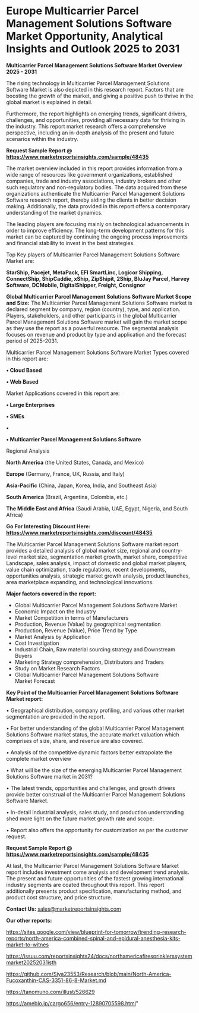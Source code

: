 # Europe Multicarrier Parcel Management Solutions Software Market Opportunity, Analytical Insights and Outlook 2025 to 2031

<Strong> Multicarrier Parcel Management Solutions Software Market Overview 2025 - 2031</strong>

The rising technology in Multicarrier Parcel Management Solutions Software Market is also depicted in this research report. Factors that are boosting the growth of the market, and giving a positive push to thrive in the global market is explained in detail.

Furthermore, the report highlights on emerging trends, significant drivers, challenges, and opportunities, providing all necessary data for thriving in the industry. This report market research offers a comprehensive perspective, including an in-depth analysis of the present and future scenarios within the industry.

<strong>Request Sample Report @ <a href=https://www.marketreportsinsights.com/sample/48435>https://www.marketreportsinsights.com/sample/48435</a></strong>

The market overview included in this report provides information from a wide range of resources like government organizations, established companies, trade and industry associations, industry brokers and other such regulatory and non-regulatory bodies. The data acquired from these organizations authenticate the Multicarrier Parcel Management Solutions Software research report, thereby aiding the clients in better decision making. Additionally, the data provided in this report offers a contemporary understanding of the market dynamics.

The leading players are focusing mainly on technological advancements in order to improve efficiency. The long-term development patterns for this market can be captured by continuing the ongoing process improvements and financial stability to invest in the best strategies.

Top Key players of Multicarrier Parcel Management Solutions Software Market are:

<strong>StarShip, Pacejet, MetaPack, EFI SmartLinc, Logicor Shipping, ConnectShip, ShipCaddie, xShip, ZipShipit, 2Ship, BluJay Parcel, Harvey Software, DCMobile, DigitalShipper, Freight, Consignor</strong>

<strong><b>Global Multicarrier Parcel Management Solutions Software Market Scope and Size:</b></strong>
The Multicarrier Parcel Management Solutions Software market is declared segment by company, region (country), type, and application. Players, stakeholders, and other participants in the global Multicarrier Parcel Management Solutions Software market will gain the market scope as they use the report as a powerful resource. The segmental analysis focuses on revenue and product by type and application and the forecast period of 2025-2031.

Multicarrier Parcel Management Solutions Software Market Types covered in this report are:

<strong>•  Cloud Based

•  Web Based</strong>

Market Applications covered in this report are:

<strong>•  Large Enterprises

•  SMEs

•  

•  Multicarrier Parcel Management Solutions Software</strong> 

Regional Analysis

<strong>North America</strong> (the United States, Canada, and Mexico)

<strong>Europe</strong> (Germany, France, UK, Russia, and Italy)

<strong>Asia-Pacific</strong> (China, Japan, Korea, India, and Southeast Asia)

<strong>South America</strong> (Brazil, Argentina, Colombia, etc.)

<strong>The Middle East and Africa</strong> (Saudi Arabia, UAE, Egypt, Nigeria, and South Africa)

<strong>Go For Interesting Discount Here: <a href=https://www.marketreportsinsights.com/discount/48435>https://www.marketreportsinsights.com/discount/48435</a></strong>

The Multicarrier Parcel Management Solutions Software market report provides a detailed analysis of global market size, regional and country-level market size, segmentation market growth, market share, competitive Landscape, sales analysis, impact of domestic and global market players, value chain optimization, trade regulations, recent developments, opportunities analysis, strategic market growth analysis, product launches, area marketplace expanding, and technological innovations.

<strong><b>Major factors covered in the report:</b></strong>
<ul>
  <li>Global Multicarrier Parcel Management Solutions Software Market </li>
  <li>Economic Impact on the Industry</li>
  <li>Market Competition in terms of Manufacturers</li>
  <li>Production, Revenue (Value) by geographical segmentation</li>
  <li>Production, Revenue (Value), Price Trend by Type</li>
  <li>Market Analysis by Application</li>
  <li>Cost Investigation</li>
  <li>Industrial Chain, Raw material sourcing strategy and Downstream Buyers</li>
  <li>Marketing Strategy comprehension, Distributors and Traders</li>
  <li>Study on Market Research Factors</li>
  <li>Global Multicarrier Parcel Management Solutions Software Market Forecast</li>
</ul>

<strong><b>Key Point of the Multicarrier Parcel Management Solutions Software Market report:</b></strong>

• Geographical distribution, company profiling, and various other market segmentation are provided in the report.

• For better understanding of the global Multicarrier Parcel Management Solutions Software market status, the accurate market valuation which comprises of size, share, and revenue are also covered.

• Analysis of the competitive dynamic factors better extrapolate the complete market overview

• What will be the size of the emerging Multicarrier Parcel Management Solutions Software market in 2031?

• The latest trends, opportunities and challenges, and growth drivers provide better construal of the Multicarrier Parcel Management Solutions Software Market.

• In-detail industrial analysis, sales study, and production understanding shed more light on the future market growth rate and scope.

• Report also offers the opportunity for customization as per the customer request.

<strong>Request Sample Report @ <a href=https://www.marketreportsinsights.com/sample/48435>https://www.marketreportsinsights.com/sample/48435</a></strong>

At last, the Multicarrier Parcel Management Solutions Software Market report includes investment come analysis and development trend analysis. The present and future opportunities of the fastest growing international industry segments are coated throughout this report. This report additionally presents product specification, manufacturing method, and product cost structure, and price structure.

<strong>Contact Us:</strong>
sales@marketreportsinsights.com

<strong>Our other reports:</strong>

<a href=https://sites.google.com/view/blueprint-for-tomorrow/trending-research-reports/north-america-combined-spinal-and-epidural-anesthesia-kits-market-to-witnes>https://sites.google.com/view/blueprint-for-tomorrow/trending-research-reports/north-america-combined-spinal-and-epidural-anesthesia-kits-market-to-witnes</a>

<a href=https://issuu.com/reportsinsights24/docs/northamericafiresprinklerssystemmarket20252031isth>https://issuu.com/reportsinsights24/docs/northamericafiresprinklerssystemmarket20252031isth</a>

<a href=https://github.com/Siya23553/Research/blob/main/North-America-Fucoxanthin-CAS-3351-86-8-Market.md>https://github.com/Siya23553/Research/blob/main/North-America-Fucoxanthin-CAS-3351-86-8-Market.md</a>

<a href=https://tanomuno.com/illust/526629>https://tanomuno.com/illust/526629</a>

<a href=https://ameblo.jp/cargo656/entry-12890705598.html>https://ameblo.jp/cargo656/entry-12890705598.html</a>"
